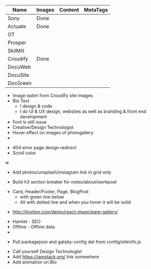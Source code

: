 

| Name   | Images  | Content | MetaTags |
|--------|---------|---------|----------|
|Sony    |  Done   |         |          |
|Actuate |  Done   |         |          |
|OT      |         |         |          |
|Prosper |         |         |          |
|SkilMill|         |         |          |
|Croudify|  Done   |         |          |
|DocuWeb |         |         |          |
|DocuSite|         |         |          |
|DocGreen|         |         |          |

<!-------------
-------P1------
--------------->
- Image optim from Croudify site images
- Bio Text
  - I design & code
  - I do UI & UX design, websites as well as branding & front end development
- Font is still issue
- Creative/Design Technologist
- Hover effect on images of photogallery
- 

<!-------------
-------P2------
--------------->
<!-- ---------- URL redirect ------------- -->
- 404 error page design redirect
- Scroll color

<!-- ---------- Photo-Grid ------------- -->w
- Add photos/unsplash/instagram link in grid only

<!-- ---------- Photo-Grid ------------- -->
- Build h3 section breaker for notes/about/workpost

<!-- ---------- a tag style ------------- -->
- Card, Header/Footer, Page, BlogPost
  - <ATag /> with green line below
  - All <a /> with dotted line and when you hover it will be solid

<!-------------
-------P3------
--------------->

<!-- ---------- Photos ------------- -->
- http://linxtion.com/demo/react-imagcleare-gallery/ 

<!-- ---------- Gatsby Plugin ------------- -->
- Hamlet - SEO
- Offline - Offline data
- 
<!-- ---------- One source of truth ------------- -->
- Pull packagejson and gatsby-config dat from config/siteinfo.js

<!-- ---------- Other Ideas ------------- -->
- Call yourself Design Technologist
- Add https://jamstack.org/ link somewhere
- Add animation on Bio